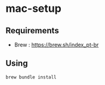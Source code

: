 # mac-setup

## Requirements

 - Brew : https://brew.sh/index_pt-br


## Using

```bash
brew bundle install
```
